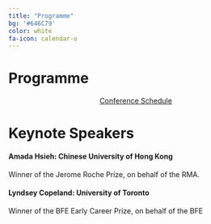```yaml
---
title: "Programme"
bg: '#646C79'
color: white
fa-icon: calendar-o
---
```


# Programme
<div align="center" class="schedule">
<a href="docs/RSC Provisional Schedule.pdf" class="btn vspace btn-success btn-lg mr-1" role="button"><i class="fa fa-arrow-right" aria-hidden="true"></i> Conference Schedule</a>
</div>

# Keynote Speakers
#### Amada Hsieh: Chinese University of Hong Kong
Winner of the Jerome Roche Prize, on behalf of the RMA.

#### Lyndsey Copeland: University of Toronto
Winner of the BFE Early Career Prize, on behalf of the BFE